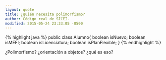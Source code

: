 ```yaml
---
layout: quote
title: ¿quién necesita polimorfismo?
author: Código real de SICEI.
modified: 2015-05-24 23:33:05 -0500
---
```

{% highlight java %}
    public class Alumno{
        boolean isNuevo;
        boolean isMEFI;
        boolean isLicenciatura;
        boolean isPlanFlexible;
    }
{% endhighlight %}

¿Polimorfismo? ¿orientacíón a objetos? ¿qué es eso?
